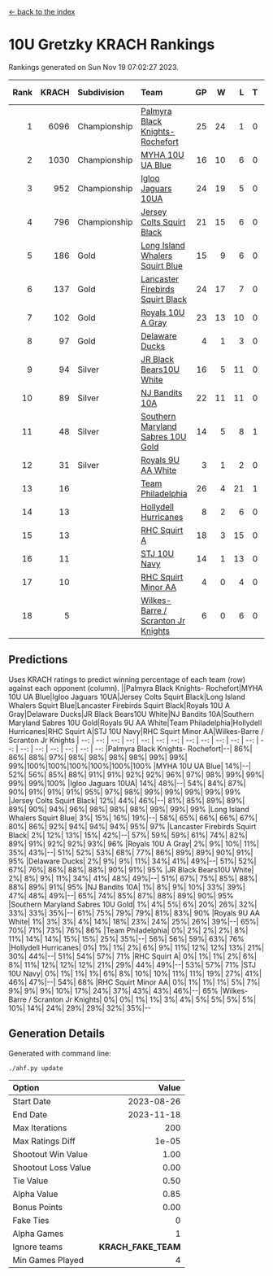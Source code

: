 [<- back to the index](readme.md)
# 10U Gretzky KRACH Rankings
Rankings generated on Sun Nov 19 07:02:27 2023.

Rank|KRACH|Subdivision|Team|GP|W|L|T|OTW|OTL|SoS|Exp Wins|Win Diff
---:|---:|:---|:---|---:|---:|---:|---:|---:|---:|---:|---:|---:
1|6096|Championship|[Palmyra Black Knights- Rochefort](https://gamesheetstats.com/seasons/3659/teams/140260/schedule)|25|24|1|0|0|1|306|24.8|-0.0
2|1030|Championship|[MYHA 10U UA Blue](https://gamesheetstats.com/seasons/3659/teams/140258/schedule)|16|10|6|0|0|0|1723|10.8|-0.0
3|952|Championship|[Igloo Jaguars 10UA](https://gamesheetstats.com/seasons/3659/teams/140253/schedule)|24|19|5|0|0|1|532|19.8|-0.0
4|796|Championship|[Jersey Colts Squirt Black](https://gamesheetstats.com/seasons/3659/teams/140254/schedule)|21|15|6|0|1|0|866|15.8|-0.0
5|186|Gold|[Long Island Whalers Squirt Blue](https://gamesheetstats.com/seasons/3659/teams/140257/schedule)|15|9|6|0|0|0|906|9.9|0.0
6|137|Gold|[Lancaster Firebirds Squirt Black](https://gamesheetstats.com/seasons/3659/teams/140256/schedule)|24|17|7|0|1|1|362|17.9|0.0
7|102|Gold|[Royals 10U A Gray](https://gamesheetstats.com/seasons/3659/teams/140262/schedule)|23|13|10|0|1|1|448|13.9|0.0
8|97|Gold|[Delaware Ducks](https://gamesheetstats.com/seasons/3659/teams/140218/schedule)|4|1|3|0|0|0|3662|1.9|0.0
9|94|Silver|[JR Black Bears10U White](https://gamesheetstats.com/seasons/3659/teams/140255/schedule)|16|5|11|0|1|1|1393|5.9|0.0
10|89|Silver|[NJ Bandits 10A](https://gamesheetstats.com/seasons/3659/teams/140259/schedule)|22|11|11|0|0|1|292|11.9|0.0
11|48|Silver|[Southern Maryland Sabres 10U Gold](https://gamesheetstats.com/seasons/3659/teams/140263/schedule)|14|5|8|1|2|0|187|6.4|0.0
12|31|Silver|[Royals 9U AA White](https://gamesheetstats.com/seasons/3659/teams/140225/schedule)|3|1|2|0|0|0|226|1.9|0.0
13|16||[Team Philadelphia](https://gamesheetstats.com/seasons/3659/teams/140265/schedule)|26|4|21|1|0|1|914|5.4|0.0
14|13||[Hollydell Hurricanes](https://gamesheetstats.com/seasons/3659/teams/140220/schedule)|8|2|6|0|0|0|241|2.9|0.0
15|13||[RHC Squirt A](https://gamesheetstats.com/seasons/3659/teams/140261/schedule)|18|3|15|0|1|0|214|3.9|0.0
16|11||[STJ 10U Navy](https://gamesheetstats.com/seasons/3659/teams/140264/schedule)|14|1|13|0|0|0|1405|1.9|0.0
17|10||[RHC Squirt Minor AA](https://gamesheetstats.com/seasons/3659/teams/140224/schedule)|4|0|4|0|0|0|387|0.9|0.0
18|5||[Wilkes-Barre / Scranton Jr Knights](https://gamesheetstats.com/seasons/3659/teams/140228/schedule)|6|0|6|0|0|0|1798|0.9|0.0

## Predictions
Uses KRACH ratings to predict winning percentage of each team (row) against each opponent (column).
||Palmyra Black Knights- Rochefort|MYHA 10U UA Blue|Igloo Jaguars 10UA|Jersey Colts Squirt Black|Long Island Whalers Squirt Blue|Lancaster Firebirds Squirt Black|Royals 10U A Gray|Delaware Ducks|JR Black Bears10U White|NJ Bandits 10A|Southern Maryland Sabres 10U Gold|Royals 9U AA White|Team Philadelphia|Hollydell Hurricanes|RHC Squirt A|STJ 10U Navy|RHC Squirt Minor AA|Wilkes-Barre / Scranton Jr Knights
| --: | --: | --: | --: | --: | --: | --: | --: | --: | --: | --: | --: | --: | --: | --: | --: | --: | --: | --: 
|Palmyra Black Knights- Rochefort|--| 86%| 86%| 88%| 97%| 98%| 98%| 98%| 98%| 99%| 99%| 99%|100%|100%|100%|100%|100%|100%
|MYHA 10U UA Blue| 14%|--| 52%| 56%| 85%| 88%| 91%| 91%| 92%| 92%| 96%| 97%| 98%| 99%| 99%| 99%| 99%|100%
|Igloo Jaguars 10UA| 14%| 48%|--| 54%| 84%| 87%| 90%| 91%| 91%| 91%| 95%| 97%| 98%| 99%| 99%| 99%| 99%| 99%
|Jersey Colts Squirt Black| 12%| 44%| 46%|--| 81%| 85%| 89%| 89%| 89%| 90%| 94%| 96%| 98%| 98%| 98%| 99%| 99%| 99%
|Long Island Whalers Squirt Blue|  3%| 15%| 16%| 19%|--| 58%| 65%| 66%| 66%| 67%| 80%| 86%| 92%| 94%| 94%| 94%| 95%| 97%
|Lancaster Firebirds Squirt Black|  2%| 12%| 13%| 15%| 42%|--| 57%| 59%| 59%| 61%| 74%| 82%| 89%| 91%| 92%| 92%| 93%| 96%
|Royals 10U A Gray|  2%|  9%| 10%| 11%| 35%| 43%|--| 51%| 52%| 53%| 68%| 77%| 86%| 89%| 89%| 90%| 91%| 95%
|Delaware Ducks|  2%|  9%|  9%| 11%| 34%| 41%| 49%|--| 51%| 52%| 67%| 76%| 86%| 88%| 88%| 90%| 91%| 95%
|JR Black Bears10U White|  2%|  8%|  9%| 11%| 34%| 41%| 48%| 49%|--| 51%| 67%| 75%| 85%| 88%| 88%| 89%| 91%| 95%
|NJ Bandits 10A|  1%|  8%|  9%| 10%| 33%| 39%| 47%| 48%| 49%|--| 65%| 74%| 85%| 87%| 88%| 89%| 90%| 95%
|Southern Maryland Sabres 10U Gold|  1%|  4%|  5%|  6%| 20%| 26%| 32%| 33%| 33%| 35%|--| 61%| 75%| 79%| 79%| 81%| 83%| 90%
|Royals 9U AA White|  1%|  3%|  3%|  4%| 14%| 18%| 23%| 24%| 25%| 26%| 39%|--| 65%| 70%| 71%| 73%| 76%| 86%
|Team Philadelphia|  0%|  2%|  2%|  2%|  8%| 11%| 14%| 14%| 15%| 15%| 25%| 35%|--| 56%| 56%| 59%| 63%| 76%
|Hollydell Hurricanes|  0%|  1%|  1%|  2%|  6%|  9%| 11%| 12%| 12%| 13%| 21%| 30%| 44%|--| 51%| 54%| 57%| 71%
|RHC Squirt A|  0%|  1%|  1%|  2%|  6%|  8%| 11%| 12%| 12%| 12%| 21%| 29%| 44%| 49%|--| 53%| 57%| 71%
|STJ 10U Navy|  0%|  1%|  1%|  1%|  6%|  8%| 10%| 10%| 11%| 11%| 19%| 27%| 41%| 46%| 47%|--| 54%| 68%
|RHC Squirt Minor AA|  0%|  1%|  1%|  1%|  5%|  7%|  9%|  9%|  9%| 10%| 17%| 24%| 37%| 43%| 43%| 46%|--| 65%
|Wilkes-Barre / Scranton Jr Knights|  0%|  0%|  1%|  1%|  3%|  4%|  5%|  5%|  5%|  5%| 10%| 14%| 24%| 29%| 29%| 32%| 35%|--

## Generation Details

Generated with command line:
```
./ahf.py update
```

| Option | Value |
| :----- | ----: |
| Start Date | 2023-08-26 |
| End Date | 2023-11-18 |
| Max Iterations | 200 |
| Max Ratings Diff | 1e-05 |
| Shootout Win Value | 1.00 |
| Shootout Loss Value | 0.00 |
| Tie Value | 0.50 |
| Alpha Value | 0.85 |
| Bonus Points | 0.00 |
| Fake Ties | 0 |
| Alpha Games | 1 |
| Ignore teams | __KRACH_FAKE_TEAM__ |
| Min Games Played | 4 |

